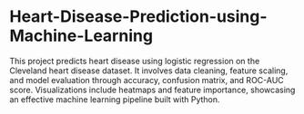 # Heart-Disease-Prediction-using-Machine-Learning
This project predicts heart disease using logistic regression on the Cleveland heart disease dataset. It involves data cleaning, feature scaling, and model evaluation through accuracy, confusion matrix, and ROC-AUC score. Visualizations include heatmaps and feature importance, showcasing an effective machine learning pipeline built with Python.
